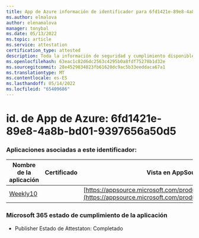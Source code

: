 ```yaml
---
title: App de Azure información de identificador para 6fd1421e-89e8-4a8b-bd01-9397656a50d5
ms.author: elmalova
author: elenamalova
manager: tonybal
ms.date: 05/13/2022
ms.topic: article
ms.service: attestation
certification_type: attested
description: Toda la información de seguridad y cumplimiento disponible para 6fd1421e-89e8-4a8b-bd01-9397656a50d5.
ms.openlocfilehash: 63eac1c82d6dc2563c4295b0a8fdf75278b1d32e
ms.sourcegitcommit: 28e4529834823fb61620dc9ac5b33eeddaca67a1
ms.translationtype: MT
ms.contentlocale: es-ES
ms.lasthandoff: 05/14/2022
ms.locfileid: "65409686"
---
```

# <a name="azure-app-id-6fd1421e-89e8-4a8b-bd01-9397656a50d5"></a>id. de App de Azure: 6fd1421e-89e8-4a8b-bd01-9397656a50d5


### <a name="apps-associated-with-this-id"></a>Aplicaciones asociadas a este identificador:
| **Nombre de la aplicación** | **Certificado** | **Vista en AppSource** |
|--------------|---------------|-----------------------|
| [Weekly10](../forward/WA200001441.md) |  | [https://appsource.microsoft.com/product/office/WA200001441](https://appsource.microsoft.com/product/office/WA200001441) |

### <a name="microsoft-365-app-compliance-status"></a>Microsoft 365 estado de cumplimiento de la aplicación
- Publisher Estado de Attestaton: Completado
